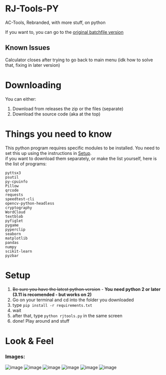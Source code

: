 # RJ-Tools-PY
AC-Tools, Rebranded, with more stuff, on python

If you want to, you can go to the [original batchfile version](https://github.com/RJStudios/AC-Tools)

## Known Issues
Calculator closes after trying to go back to main menu (idk how to solve that, fixing in later version)

# Downloading
You can either:
1. Download from releases the zip or the files (separate)
2. Download the source code (aka at the top)

# Things you need to know
This python program requires specific modules to be installed. You need to set this up using the instructions in [Setup](https://github.com/RJStudios/RJ-Tools-PY?tab=readme-ov-file#setup).  
if you want to download them separately, or make the list yourself, here is the list of programs:
```
pyttsx3
psutil
py-cpuinfo
Pillow
qrcode
requests
speedtest-cli
opencv-python-headless
cryptography
WordCloud
textblob
pyfiglet
pygame
pyperclip
seaborn
matplotlib
pandas
numpy
scikit-learn
pyzbar
```

# Setup
1. ~~Be sure you have the latest python version~~ -  **You need python 2 or later (3.11 is recomended - but works on 2)**
2. Go on your terminal and cd into the folder you downloaded
3. type `pip install -r requirements.txt`
4. wait
5. after that, type `python rjtools.py` in the same screen
6. done! Play around and stuff

# Look & Feel
### Images:
![image](https://github.com/user-attachments/assets/0c7e0877-c44c-4595-a4d0-10c594b61def)
![image](https://github.com/user-attachments/assets/3a735ac8-e0d8-4708-bcbc-ca4b82cf966c)
![image](https://github.com/user-attachments/assets/634c4247-b2d7-4721-b3ab-ff3cc7a1b83b)
![image](https://github.com/user-attachments/assets/c8267977-381a-42e0-a9aa-33e07286fe8b)
![image](https://github.com/user-attachments/assets/11c784bc-4370-4c5e-92b7-67fef0e473d2)
![image](https://github.com/user-attachments/assets/35fd261e-58f6-4c00-8808-ce868f3c9531)


